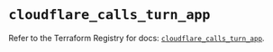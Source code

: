 # `cloudflare_calls_turn_app`

Refer to the Terraform Registry for docs: [`cloudflare_calls_turn_app`](https://registry.terraform.io/providers/cloudflare/cloudflare/5.7.1/docs/resources/calls_turn_app).
